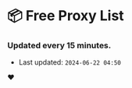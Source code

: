# :package: Free Proxy List
### Updated every 15 minutes.

- Last updated: `2024-06-22 04:50`

:heart:
